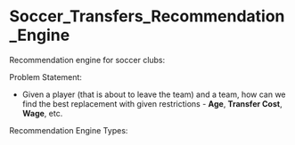 # Soccer_Transfers_Recommendation_Engine

Recommendation engine for soccer clubs:

Problem Statement:

- Given a player (that is about to leave the team) and a team, how can we find the best replacement with given restrictions - __Age__, __Transfer Cost__, __Wage__, etc.

Recommendation Engine Types:

[](https://miro.medium.com/max/1000/1*YGlwilDLSG10HWf3u28ErQ.png)

